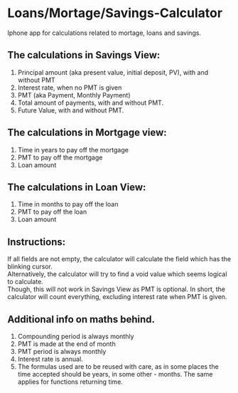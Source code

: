 # Loans/Mortage/Savings-Calculator

Iphone app for calculations related to mortage, loans and savings.    

## The calculations in Savings View:
1. Principal amount (aka present value, initial deposit, PV), with and without PMT  
2. Interest rate, when no PMT is given  
3. PMT (aka Payment, Monthly Payment)  
4. Total amount of payments, with and without PMT.  
5. Future Value, with and without PMT.  

## The calculations in Mortgage view:  
1. Time in years to pay off the mortgage  
2. PMT to pay off the mortgage  
3. Loan amount  

## The calculations in Loan View:  
1. Time in months to pay off the loan  
2. PMT to pay off the loan  
3. Loan amount  

## Instructions:
If all fields are not empty, the calculator will calculate the field which has the blinking cursor.  
Alternatively, the calculator will try to find a void value which seems logical to calculate.  
Though, this will not work in Savings View as PMT is optional. In short, the calculator will count everything, excluding interest rate when PMT is given.  

## Additional info on maths behind.
1. Compounding period is always monthly  
2. PMT is made at the end of month  
3. PMT period is always monthly  
4. Interest rate is annual.  
5. The formulas used are to be reused with care, as in some places the time accepted should be years, in some other - months. The same applies for functions returning time.
